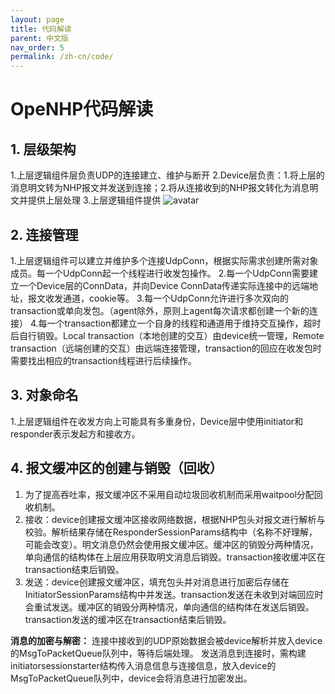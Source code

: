```yaml
---
layout: page
title: 代码解读
parent: 中文版
nav_order: 5
permalink: /zh-cn/code/
---
```


# OpeNHP代码解读

## 1. 层级架构

1.上层逻辑组件层负责UDP的连接建立、维护与断开
2.Device层负责：1.将上层的消息明文转为NHP报文并发送到连接；2.将从连接收到的NHP报文转化为消息明文并提供上层处理
3.上层逻辑组件提供
![avatar](./images/provide.png)

## 2. 连接管理

1.上层逻辑组件可以建立并维护多个连接UdpConn，根据实际需求创建所需对象成员。每一个UdpConn起一个线程进行收发包操作。
2.每一个UdpConn需要建立一个Device层的ConnData，并向Device ConnData传递实际连接中的远端地址，报文收发通道，cookie等。
3.每一个UdpConn允许进行多次双向的transaction或单向发包。（agent除外，原则上agent每次请求都创建一个新的连接）
4.每一个transaction都建立一个自身的线程和通道用于维持交互操作，超时后自行销毁。Local transaction（本地创建的交互）由device统一管理，Remote transaction（远端创建的交互）由远端连接管理，transaction的回应在收发包时需要找出相应的transaction线程进行后续操作。

## 3. 对象命名

1.上层逻辑组件在收发方向上可能具有多重身份，Device层中使用initiator和responder表示发起方和接收方。

## 4. 报文缓冲区的创建与销毁（回收）

1. 为了提高吞吐率，报文缓冲区不采用自动垃圾回收机制而采用waitpool分配回收机制。
2. 接收：device创建报文缓冲区接收网络数据，根据NHP包头对报文进行解析与校验。解析结果存储在ResponderSessionParams结构中（名称不好理解，可能会改变）。明文消息仍然会使用报文缓冲区。缓冲区的销毁分两种情况，单向通信的结构体在上层应用获取明文消息后销毁。transaction接收缓冲区在transaction结束后销毁。
3. 发送：device创建报文缓冲区，填充包头并对消息进行加密后存储在InitiatorSessionParams结构中并发送。transaction发送在未收到对端回应时会重试发送。缓冲区的销毁分两种情况，单向通信的结构体在发送后销毁。transaction发送的缓冲区在transaction结束后销毁。

**消息的加密与解密：**
连接中接收到的UDP原始数据会被device解析并放入device的MsgToPacketQueue队列中，等待后端处理。
发送消息到连接时，需构建initiatorsessionstarter结构传入消息信息与连接信息，放入device的MsgToPacketQueue队列中，device会将消息进行加密发出。

